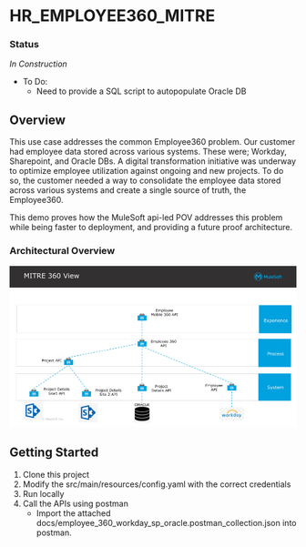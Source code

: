 # HR_EMPLOYEE360_MITRE

### Status
_In Construction_
* To Do:
	- Need to provide a SQL script to autopopulate Oracle DB 
	
## Overview
This use case addresses the common Employee360 problem. Our customer had employee data stored across various systems. These were; Workday, Sharepoint, and Oracle DBs. A digital transformation initiative was underway to optimize employee utilization against ongoing and new projects. To do so, the customer needed a way to consolidate the employee data stored across various systems and create a single source of truth, the Employee360.  

This demo proves how the MuleSoft api-led POV addresses this problem while being faster to deployment, and providing a future proof architecture.

### Architectural Overview
![Image of Employee360 Arch](./docs/Employee360_Arch.png)


## Getting Started

1. Clone this project
2. Modify the src/main/resources/config.yaml with the correct credentials
3. Run locally
3. Call the APIs using postman
	* Import the attached docs/employee_360_workday_sp_oracle.postman_collection.json into postman.
